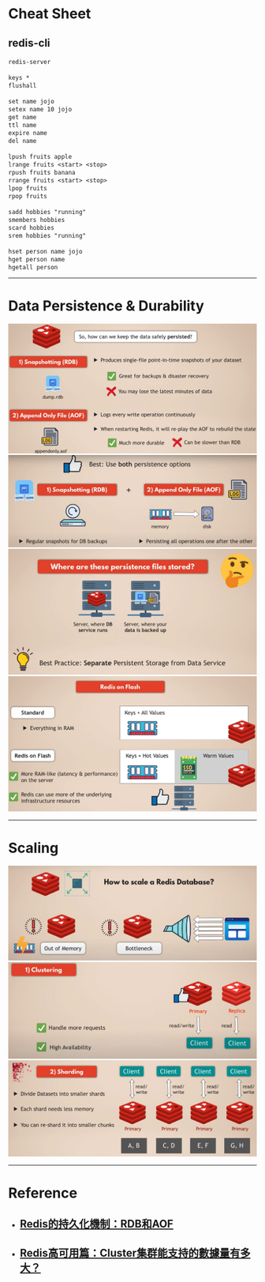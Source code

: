 # Cheat Sheet

## redis-cli
```
redis-server

keys *
flushall

set name jojo
setex name 10 jojo
get name
ttl name
expire name
del name

lpush fruits apple
lrange fruits <start> <stop>
rpush fruits banana
rrange fruits <start> <stop>
lpop fruits
rpop fruits

sadd hobbies "running"
smembers hobbies
scard hobbies
srem hobbies "running"

hset person name jojo
hget person name
hgetall person
```

---

# Data Persistence & Durability
![img](img/01.jpg)
![img](img/02.jpg)
![img](img/03.jpg)
![img](img/04.jpg)

---

# Scaling
![img](img/05.jpg)
![img](img/06.jpg)
![img](img/07.jpg)

---

# Reference
- ## [Redis的持久化機制：RDB和AOF](https://www.gushiciku.cn/pl/pmbW/zh-tw)
- ## [Redis高可用篇：Cluster集群能支持的數據量有多大？](https://my.oschina.net/magebyte/blog/5266935)
